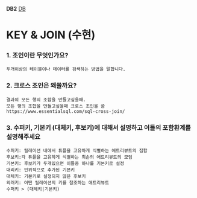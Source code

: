 **DB2**
[DB](https://gyoogle.dev/blog/computer-science/data-base/Anomaly.html)


# KEY & JOIN (수현)
### 1. 조인이란 무엇인가요?

```
두개이상의 테이블이나 데이터를 검색하는 방법을 말합니다.
```
### 2. 크로스 조인은 왜쓸까요?
```
결과의 모든 행의 조합을 만들고싶을때.
모든 행의 조합을 만들고싶을때 크로스 조인을 씀
https://www.essentialsql.com/sql-cross-join/
```
### 3. 수퍼키, 기본키 (대체키, 후보키)에 대해서 설명하고 이들의 포함환계를 설명해주세요
```
수퍼키: 릴레이션 내에서 튜플을 고유하게 식별하는 애트리뷰트의 집합
후보키:각 튜플을 고유하게 식별하는 최손의 애트리뷰트의 모임
기본키: 후보키가 두개있으면 이들중 하나를 기본키로 설정
대리키: 인위적으로 추가된 기본키
대체키: 기본키로 설정되지 않은 후보키
외래키: 어떤 릴레이션의 키를 참조하는 애트리뷰트
수퍼키 > (대체키|기본키)
```